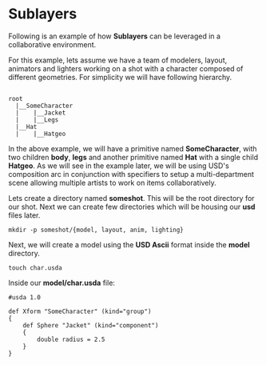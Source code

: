 # Sublayers

Following is an example of how **Sublayers** can be leveraged in a collaborative environment.

For this example, lets assume we have a team of modelers, layout, animators and lighters working on a shot with a character composed of different geometries. For simplicity we will have following hierarchy.

```text

root
  |__SomeCharacter
  |    |__Jacket
  |    |__Legs
  |__Hat
  |    |__Hatgeo
```

In the above example, we will have a primitive named **SomeCharacter**, with two children **body**, **legs** and another primitive named **Hat** with a single child **Hatgeo**. As we will see in the example later, we will be using USD's composition arc in conjunction with specifiers to setup a multi-department scene allowing multiple artists to work on items collaboratively.


Lets create a directory named **someshot**. This will be the root directory for our shot. Next we can create few directories which will be housing our **usd** files later.
```shell
mkdir -p someshot/{model, layout, anim, lighting}
```

Next, we will create a model using the **USD Ascii** format inside the **model** directory.
```shell
touch char.usda
```

Inside our **model/char.usda** file:

```text
#usda 1.0

def Xform "SomeCharacter" (kind="group")
{
    def Sphere "Jacket" (kind="component")
    {
        double radius = 2.5
    }
}
```
